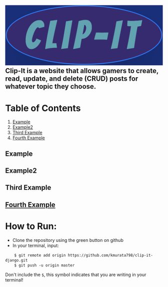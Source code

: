 ![Logo of the project](https://github.com/kmurata798/clip-it-django/blob/master/blog/static/blog/clip-it-title.png)
Clip-It is a website that allows gamers to create, read, update, and delete (CRUD) posts for whatever topic they choose.
------------------------------------
# Table of Contents
1. [Example](#example)
2. [Example2](#example2)
3. [Third Example](#third-example)
4. [Fourth Example](#fourth-examplehttpwwwfourthexamplecom)


## Example
## Example2
## Third Example
## [Fourth Example](http://www.fourthexample.com)
# How to Run:
- Clone the repository using the green button on github
- In your terminal, input: 
```
    $ git remote add origin https://github.com/kmurata798/clip-it-django.git
    $ git push -u origin master
```
Don't include the `$`, this symbol indicates that you are writing in your terminal!


<!-- # NitW_Merch
![Logo of the project](https://raw.githubusercontent.com/jehna/readme-best-practices/master/sample-logo.png)
​
# Name of the project
> Additional information or tagline
​
A brief description of your project, what it is used for and how does life get
awesome when someone starts to use it.
​
## Installing / Getting started
​
A quick introduction of the minimal setup you need to get a hello world up &
running.
​
```shell
packagemanager install awesome-project
awesome-project start
awesome-project "Do something!"  # prints "Nah."
```
​
Here you should say what actually happens when you execute the code above.
​
### Initial Configuration
​
Some projects require initial configuration (e.g. access tokens or keys, `npm i`).
This is the section where you would document those requirements.
​
## Developing
​
Here's a brief intro about what a developer must do in order to start developing
the project further:
​
```shell
git clone https://github.com/your/awesome-project.git
cd awesome-project/
packagemanager install
```
​
And state what happens step-by-step.
​
### Building
​
If your project needs some additional steps for the developer to build the
project after some code changes, state them here:
​
```shell
./configure
make
make install
```
​
Here again you should state what actually happens when the code above gets
executed.
​
### Deploying / Publishing
​
In case there's some step you have to take that publishes this project to a
server, this is the right time to state it.
​
```shell
packagemanager deploy awesome-project -s server.com -u username -p password
```
​
And again you'd need to tell what the previous code actually does.
​
## Features
​
What's all the bells and whistles this project can perform?
* What's the main functionality
* You can also do another thing
* If you get really randy, you can even do this
​
## Configuration
​
Here you should write what are all of the configurations a user can enter when
using the project.
​
#### Argument 1
Type: `String`  
Default: `'default value'`
​
State what an argument does and how you can use it. If needed, you can provide
an example below.
​
Example:
```bash
awesome-project "Some other value"  # Prints "You're nailing this readme!"
```
​
#### Argument 2
Type: `Number|Boolean`  
Default: 100
​
Copy-paste as many of these as you need.
​
## Contributing
​
When you publish something open source, one of the greatest motivations is that
anyone can just jump in and start contributing to your project.
​
These paragraphs are meant to welcome those kind souls to feel that they are
needed. You should state something like:
​
"If you'd like to contribute, please fork the repository and use a feature
branch. Pull requests are warmly welcome."
​
If there's anything else the developer needs to know (e.g. the code style
guide), you should link it here. If there's a lot of things to take into
consideration, it is common to separate this section to its own file called
`CONTRIBUTING.md` (or similar). If so, you should say that it exists here.
​
## Links
​
Even though this information can be found inside the project on machine-readable
format like in a .json file, it's good to include a summary of most useful
links to humans using your project. You can include links like:
​
- Project homepage: https://your.github.com/awesome-project/
- Repository: https://github.com/your/awesome-project/
- Issue tracker: https://github.com/your/awesome-project/issues
  - In case of sensitive bugs like security vulnerabilities, please contact
    my@email.com directly instead of using issue tracker. We value your effort
    to improve the security and privacy of this project!
- Related projects:
  - Your other project: https://github.com/your/other-project/
  - Someone else's project: https://github.com/someones/awesome-project/
​
​
## Licensing
​
One really important part: Give your project a proper license. Here you should
state what the license is and how to find the text version of the license.
Something like:
​
"The code in this project is licensed under MIT license." -->


